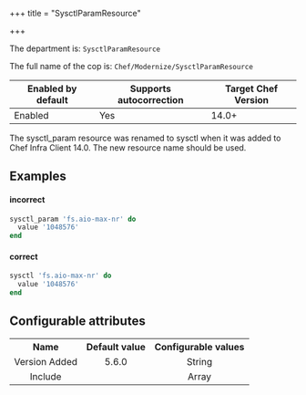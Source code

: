 +++
title = "SysctlParamResource"

+++

<!-- This content is automatically generated. See https://github.com/chef/chef-web-docs/blob/main/generated/README.md -->

The department is: `SysctlParamResource`

The full name of the cop is: `Chef/Modernize/SysctlParamResource`

| Enabled by default | Supports autocorrection | Target Chef Version |
| --- | --- | --- |
| Enabled | Yes | 14.0+ |

The sysctl_param resource was renamed to sysctl when it was added to Chef Infra Client 14.0. The new resource name should be used.

## Examples


#### incorrect

```ruby
sysctl_param 'fs.aio-max-nr' do
  value '1048576'
end
```

#### correct

```ruby
sysctl 'fs.aio-max-nr' do
  value '1048576'
end
```

## Configurable attributes

<table>
<tbody><tr>
<th>Name</th>
<th>Default value</th>
<th>Configurable values</th>
</tr>
<tr>
<td style="text-align:center">Version Added</td>
<td style="text-align:center">5.6.0</td>
<td style="text-align:center">String</td>
</tr>
<tr><td style="text-align:center">Include</td>
<td style="text-align:center"><ul>
</ul>
</td>
<td style="text-align:center">Array</td>
</tr></tbody></table>
